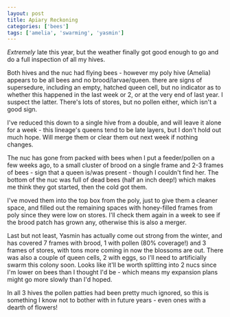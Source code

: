 ```yaml
---
layout: post
title: Apiary Reckoning
categories: ['bees']
tags: ['amelia', 'swarming', 'yasmin']
---
```


_Extremely_ late this year, but the weather finally got good enough to go and do a full inspection of all my hives.  
  
Both hives and the nuc had flying bees - however my poly hive (Amelia) appears to be all bees and no brood/larvae/queen. there are signs of supersedure, including an empty, hatched queen cell, but no indicator as to whether this happened in the last week or 2, or at the very end of last year. I suspect the latter. There's lots of stores, but no pollen either, which isn't a good sign.  
  
I've reduced this down to a single hive from a double, and will leave it alone for a week - this lineage's queens tend to be late layers, but I don't hold out much hope. Will merge them or clear them out next week if nothing changes.  
  
The nuc has gone from packed with bees when I put a feeder/pollen on a few weeks ago, to a small cluster of brood on a single frame and 2-3 frames of bees - sign that a queen is/was present - though I couldn't find her. The bottom of the nuc was full of dead bees (half an inch deep!) which makes me think they got started, then the cold got them.  
  
I've moved them into the top box from the poly, just to give them a cleaner space, and filled out the remaining spaces with honey-filled frames from poly since they were low on stores. I'll check them again in a week to see if the brood patch has grown any, otherwise this is also a merger.  
  
Last but not least, Yasmin has actually come out strong from the winter, and has covered 7 frames with brood, 1 with pollen (80% coverage!) and 3 frames of stores, with tons more coming in now the blossoms are out. There was also a couple of queen cells, 2 with eggs, so I'll need to artificially swarm this colony soon. Looks like it'll be worth splitting into 2 nucs since I'm lower on bees than I thought I'd be - which means my expansion plans might go more slowly than I'd hoped.  
  
In all 3 hives the pollen patties had been pretty much ignored, so this is something I know not to bother with in future years - even ones with a dearth of flowers!
